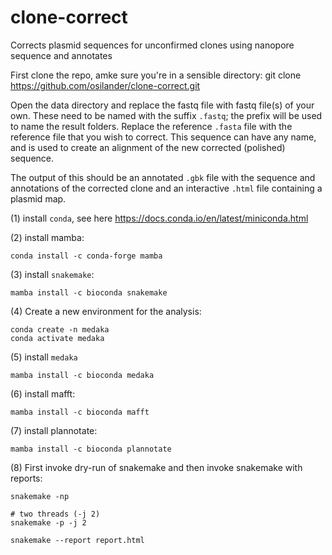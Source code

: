 # clone-correct
Corrects plasmid sequences for unconfirmed clones using nanopore sequence and annotates

First clone the repo, amke sure you're in a sensible directory:
git clone https://github.com/osilander/clone-correct.git

Open the data directory and replace the fastq file with fastq file(s) of your own. These need to be named with the suffix `.fastq`; the prefix will be used to name the result folders. Replace the reference `.fasta` file with the reference file that you wish to correct. This sequence can have any name, and is used to create an alignment of the new corrected (polished) sequence.

The output of this should be an annotated `.gbk` file with the sequence and annotations of the corrected clone and an interactive `.html` file containing a plasmid map.

(1) install `conda`, see here https://docs.conda.io/en/latest/miniconda.html

(2) install mamba:
```
conda install -c conda-forge mamba
```

(3) install `snakemake`:
```
mamba install -c bioconda snakemake
```
(4) Create a new environment for the analysis:
```
conda create -n medaka
conda activate medaka
```

(5) install `medaka`
```
mamba install -c bioconda medaka
```

(6) install mafft:
```
mamba install -c bioconda mafft
```

(7) install plannotate:
```
mamba install -c bioconda plannotate
```

(8) First invoke dry-run of snakemake and then invoke snakemake with reports:
```
snakemake -np
```
```
# two threads (-j 2)
snakemake -p -j 2
```
```
snakemake --report report.html
```
